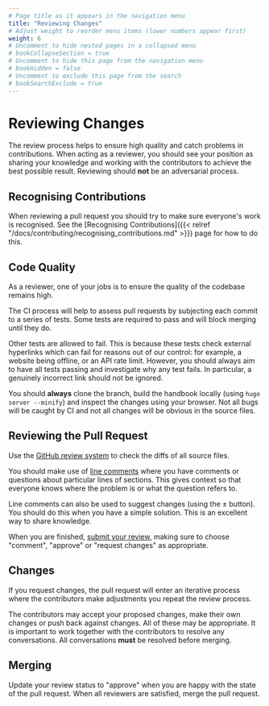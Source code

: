 ```yaml
---
# Page title as it appears in the navigation menu
title: "Reviewing Changes"
# Adjust weight to reorder menu items (lower numbers appear first)
weight: 6
# Uncomment to hide nested pages in a collapsed menu
# bookCollapseSection = true
# Uncomment to hide this page from the navigation menu
# bookHidden = false
# Uncomment to exclude this page from the search
# bookSearchExclude = true
---
```


# Reviewing Changes

The review process helps to ensure high quality and catch problems in contributions.
When acting as a reviewer, you should see your position as sharing your knowledge and working with the contributors to achieve the best possible result.
Reviewing should **not** be an adversarial process.

## Recognising Contributions

When reviewing a pull request you should try to make sure everyone's work is recognised.
See the [Recognising Contributions]({{< relref "/docs/contributing/recognising_contributions.md" >}}) page for how to do this.

## Code Quality

As a reviewer, one of your jobs is to ensure the quality of the codebase remains high.

The CI process will help to assess pull requests by subjecting each commit to a series of tests.
Some tests are required to pass and will block merging until they do.

Other tests are allowed to fail.
This is because these tests check external hyperlinks which can fail for reasons out of our control: for example, a website being offline, or an API rate limit.
However, you should always aim to have all tests passing and investigate why any test fails.
In particular, a genuinely incorrect link should not be ignored.

You should **always** clone the branch, build the handbook locally (using `hugo server --minify`) and inspect the changes using your browser.
Not all bugs will be caught by CI and not all changes will be obvious in the source files.

## Reviewing the Pull Request

Use the [GitHub review system](https://docs.github.com/en/pull-requests/collaborating-with-pull-requests/reviewing-changes-in-pull-requests/reviewing-proposed-changes-in-a-pull-request) to check the diffs of all source files.

You should make use of [line comments](https://docs.github.com/en/pull-requests/collaborating-with-pull-requests/reviewing-changes-in-pull-requests/commenting-on-a-pull-request#adding-line-comments-to-a-pull-request) where you have comments or questions about particular lines of sections.
This gives context so that everyone knows where the problem is or what the question refers to.

Line comments can also be used to suggest changes (using the ± button).
You should do this when you have a simple solution.
This is an excellent way to share knowledge.

When you are finished, [submit your review](https://docs.github.com/en/pull-requests/collaborating-with-pull-requests/reviewing-changes-in-pull-requests/reviewing-proposed-changes-in-a-pull-request#submitting-your-review), making sure to choose "comment", "approve" or "request changes" as appropriate.

## Changes

If you request changes, the pull request will enter an iterative process where the contributors make adjustments you repeat the review process.

The contributors may accept your proposed changes, make their own changes or push back against changes.
All of these may be appropriate.
It is important to work together with the contributors to resolve any conversations.
All conversations **must** be resolved before merging.

## Merging

Update your review status to "approve" when you are happy with the state of the pull request.
When all reviewers are satisfied, merge the pull request.
